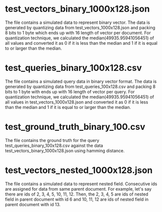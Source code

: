 # test_vectors_binary_1000x128.json
The file contains a simulated data to represent binary vector. The data is generated by quantizing data from
test_vectors_1000x128.json and packing 8 bits to 1 byte which ends up with 16 length of vector per document.
For quantization technique, we calculated the median(49935.95941056451) of all values and converted it as 0 
if it is less than the median and 1 if it is equal to or larger than the median.

# test_queries_binary_100x128.csv
The file contains a simulated query data in binary vector format. The data is generated by quantizing data from
test_queries_100x128.csv and packing 8 bits to 1 byte with ends up with 16 length of vector per query.
For quantization technique, we calculated the median(49935.95941056451) of all values in test_vectors_1000x128.json
and converted it as 0 if it is less than the median and 1 if it is equal to or larger than the median.

# test_ground_truth_binary_100.csv
The file contains the ground truth for the query test_queries_binary_100x128.csv against the data 
test_vectors_binary_1000x128.json using hamming distance.

# test_vectors_nested_1000x128.json
The file contains a simulated data to represent nested field.
Consecutive ids are assigned for data from same parent document.
For example, let's say there are ids of 2, 3, 4, 5, 10, 11, 12.
Then, the 2, 3, 4, 5 are ids of nested field in parent document with id 6 and 10, 11, 12 are ids of nested field 
in parent document with id 13.   